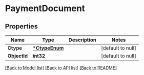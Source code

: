# PaymentDocument

## Properties
Name | Type | Description | Notes
------------ | ------------- | ------------- | -------------
**Ctype** | [***CtypeEnum**](CtypeEnum.md) |  | [default to null]
**ObjectId** | **int32** |  | [default to null]

[[Back to Model list]](../README.md#documentation-for-models) [[Back to API list]](../README.md#documentation-for-api-endpoints) [[Back to README]](../README.md)

